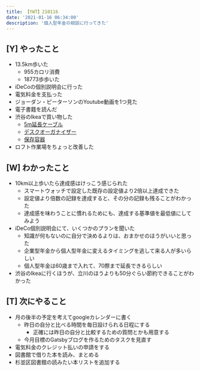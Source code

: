 ```yaml
---
title: 【YWT】210116
date: '2021-01-16 06:34:00'
description: '個人型年金の相談に行ってきた'
---
```


## [Y] やったこと

- 13.5km歩いた
  - 955カロリ消費
  - 18773歩歩いた
- iDeCoの個別説明会に行った
- 電気料金を支払った
- ジョーダン・ピーターソンのYoutube動画を1つ見た
- 電子書籍を読んだ
- 渋谷のIkeaで買い物した
  - [5m延長ケーブル](https://www.ikea.com/jp/ja/p/koppla-extension-cord-unearthed-white-30092550/)
  - [デスクオーガナイザー](https://www.ikea.com/jp/ja/p/tjena-desk-organiser-white-20395454/)
  - [保存容器](https://www.ikea.com/jp/ja/p/pruta-food-container-transparent-yellow-30335855/)
- ロフト作業場をちょっと改善した

## [W] わかったこと

- 10km以上歩いたら達成感はけっこう感じられた
  - スマートウォッチで設定した既存の設定値より2倍以上達成できた
  - 設定値より倍数の記録を達成すると、その分の記録も残ることがわかった
  - 達成感を味わうことに慣れるためにも、達成する基準値を最低値にしてみよう
- iDeCo個別説明会にて、いくつかのプランを聞いた
  - 知識が何もないのに自分で決めるよりは、おまかせのほうがいいと思った
  - 企業型年金から個人型年金に変えるタイミングを逃して来る人が多いらしい
  - 個人型年金は60歳まで入れて、70際まで延長できるらしい
- 渋谷のIkeaに行くほうが、立川のほうよりも50分ぐらい節約できることがわかった

## [T] 次にやること

- 月の後半の予定を考えてgoogleカレンダーに書く
  - 昨日の自分と比べる時間を毎日設けられる日程にする
    - 正確には昨日の自分と比較するための質問とかも用意する
  - 今月目標のGatsbyブログを作るためのタスクを見直す
- 電気料金のクレジット払いの申請をする
- 図書館で借りた本を読み、まとめる
- 杉並区図書館の読みたい本リストを追加する
